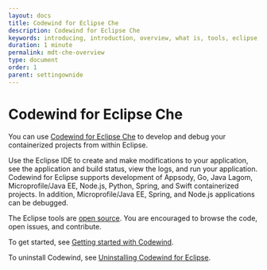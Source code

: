 ```yaml
---
layout: docs
title: Codewind for Eclipse Che
description: Codewind for Eclipse Che
keywords: introducing, introduction, overview, what is, tools, eclipse, Codewind for Eclipse Che, Eclipse tools, Eclipse IDE, local installation
duration: 1 minute
permalink: mdt-che-overview
type: document
order: 1
parent: settingownide
---
```


# Codewind for Eclipse Che

You can use [Codewind for Eclipse Che](https://marketplace.eclipse.org/content/codewind) to develop and debug your containerized projects from within Eclipse.

Use the Eclipse IDE to create and make modifications to your application, see the application and build status, view the logs, and run your application. Codewind for Eclipse supports development of Appsody, Go, Java Lagom, Microprofile/Java EE, Node.js, Python, Spring, and Swift containerized projects. In addition, Microprofile/Java EE, Spring, and Node.js applications can be debugged.

The Eclipse tools are [open source](https://github.com/eclipse/codewind-eclipse). You are encouraged to browse the code, open issues, and contribute.

To get started, see [Getting started with Codewind](mdteclipsegettingstarted.html).

To uninstall Codewind, see [Uninstalling Codewind for Eclipse](mdteclipseuninstall.html).

